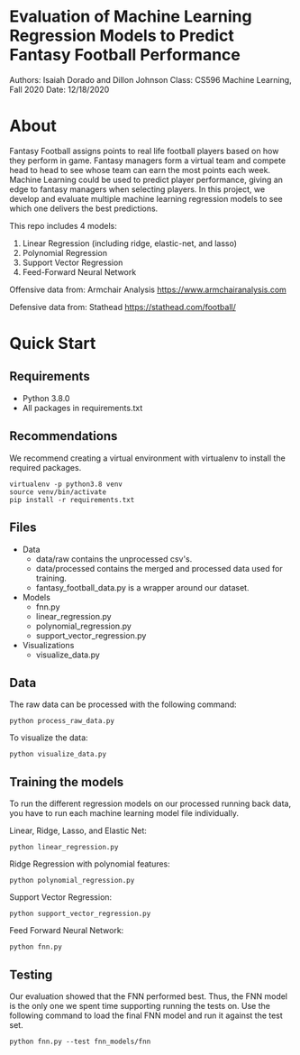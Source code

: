 # Evaluation of Machine Learning Regression Models to Predict Fantasy Football Performance
Authors: Isaiah Dorado and Dillon Johnson
Class: CS596 Machine Learning, Fall 2020
Date: 12/18/2020


# About
Fantasy Football assigns points to real life football
players based on how they perform in game. Fantasy managers
form a virtual team and compete head to head to see whose team
can earn the most points each week. Machine Learning could be
used to predict player performance, giving an edge to fantasy
managers when selecting players. In this project, we develop and
evaluate multiple machine learning regression models to see
which one delivers the best predictions.

This repo includes 4 models:
1) Linear Regression (including ridge, elastic-net, and lasso)
2) Polynomial Regression
3) Support Vector Regression
4) Feed-Forward Neural Network

Offensive data from: Armchair Analysis https://www.armchairanalysis.com

Defensive data from: Stathead https://stathead.com/football/

# Quick Start
## Requirements
- Python 3.8.0
- All packages in requirements.txt

## Recommendations
We recommend creating a virtual environment with virtualenv to install the required packages.
```
virtualenv -p python3.8 venv
source venv/bin/activate
pip install -r requirements.txt
```

## Files
- Data
  - data/raw contains the unprocessed csv's.
  - data/processed contains the merged and processed data used for training.
  - fantasy_football_data.py is a wrapper around our dataset.
- Models
  - fnn.py
  - linear_regression.py
  - polynomial_regression.py
  - support_vector_regression.py
- Visualizations
  - visualize_data.py

## Data
The raw data can be processed with the following command:
```
python process_raw_data.py
```

To visualize the data:
```
python visualize_data.py
```

## Training the models
To run the different regression models on our processed running back data,
you have to run each machine learning model file individually.

Linear, Ridge, Lasso, and Elastic Net:
```
python linear_regression.py
```

Ridge Regression with polynomial features:
```
python polynomial_regression.py
```

Support Vector Regression:
```
python support_vector_regression.py
```

Feed Forward Neural Network:
```
python fnn.py
```

## Testing
Our evaluation showed that the FNN performed best. Thus, the FNN model is the only one we spent time supporting running the tests on. Use the following command to load the final FNN model and run it against the test set.
```
python fnn.py --test fnn_models/fnn
```

